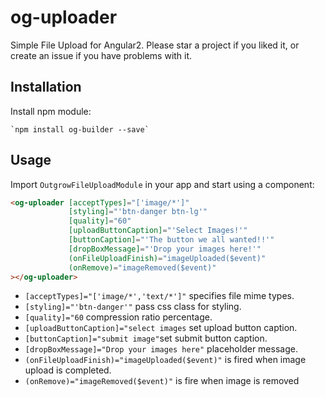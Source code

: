 # og-uploader

Simple File Upload for Angular2.
Please star a project if you liked it, or create an issue if you have problems with it.

## Installation
 Install npm module:
    
    `npm install og-builder --save`


## Usage

Import `OutgrowFileUploadModule` in your app and start using a component:

```html
<og-uploader [acceptTypes]="['image/*']"
             [styling]="'btn-danger btn-lg'"
             [quality]="60"
             [uploadButtonCaption]="'Select Images!'"
             [buttonCaption]="'The button we all wanted!!'"
             [dropBoxMessage]="'Drop your images here!'"
             (onFileUploadFinish)="imageUploaded($event)"
             (onRemove)="imageRemoved($event)"   
></og-uploader>
```
* `[acceptTypes]="['image/*','text/*']"` specifies file mime types.
* `[styling]="'btn-danger'"` pass css class for styling.
* `[quality]="60` compression ratio percentage.
* `[uploadButtonCaption]="select images` set upload button caption.
* `[buttonCaption]="submit image"`set submit button caption.
* `[dropBoxMessage]="Drop your images here"` placeholder message.
* `(onFileUploadFinish)="imageUploaded($event)"` is fired when image upload is completed.
* `(onRemove)="imageRemoved($event)"` is fire when image is removed
  
